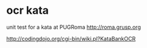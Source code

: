 ocr kata
=======

unit test for a kata at PUGRoma http://roma.grusp.org

http://codingdojo.org/cgi-bin/wiki.pl?KataBankOCR
